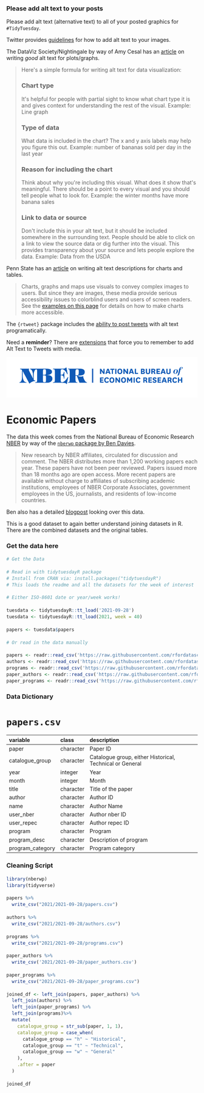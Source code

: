 ### Please add alt text to your posts

Please add alt text (alternative text) to all of your posted graphics for `#TidyTuesday`. 

Twitter provides [guidelines](https://help.twitter.com/en/using-twitter/picture-descriptions) for how to add alt text to your images.

The DataViz Society/Nightingale by way of Amy Cesal has an [article](https://medium.com/nightingale/writing-alt-text-for-data-visualization-2a218ef43f81) on writing _good_ alt text for plots/graphs.

> Here's a simple formula for writing alt text for data visualization:
> ### Chart type
> It's helpful for people with partial sight to know what chart type it is and gives context for understanding the rest of the visual.
> Example: Line graph
> ### Type of data
> What data is included in the chart? The x and y axis labels may help you figure this out.
> Example: number of bananas sold per day in the last year
> ### Reason for including the chart
> Think about why you're including this visual. What does it show that's meaningful. There should be a point to every visual and you should tell people what to look for.
> Example: the winter months have more banana sales
> ### Link to data or source
> Don't include this in your alt text, but it should be included somewhere in the surrounding text. People should be able to click on a link to view the source data or dig further into the visual. This provides transparency about your source and lets people explore the data.
> Example: Data from the USDA

Penn State has an [article](https://accessibility.psu.edu/images/charts/) on writing alt text descriptions for charts and tables.

> Charts, graphs and maps use visuals to convey complex images to users. But since they are images, these media provide serious accessibility issues to colorblind users and users of screen readers. See the [examples on this page](https://accessibility.psu.edu/images/charts/) for details on how to make charts more accessible.

The `{rtweet}` package includes the [ability to post tweets](https://docs.ropensci.org/rtweet/reference/post_tweet.html) with alt text programatically.

Need a **reminder**? There are [extensions](https://chrome.google.com/webstore/detail/twitter-required-alt-text/fpjlpckbikddocimpfcgaldjghimjiik/related) that force you to remember to add Alt Text to Tweets with media.

![The logo for the National Bureau of Economic Research (NBER)](nber-logo.png)

# Economic Papers

The data this week comes from the National Bureau of Economic Research [NBER](https://www2.nber.org/RePEc/nbr/nberwo/) by way of the [`nberwp` package by Ben Davies](https://github.com/bldavies/nberwp).

> New research by NBER affiliates, circulated for discussion and comment. The NBER distributes more than 1,200 working papers each year. These papers have not been peer reviewed. Papers issued more than 18 months ago are open access. More recent papers are available without charge to affiliates of subscribing academic institutions, employees of NBER Corporate Associates, government employees in the US, journalists, and residents of low-income countries.

Ben also has a detailed [blogpost](https://bldavies.com/blog/female-representation-collaboration-nber/) looking over this data.

This is a good dataset to again better understand joining datasets in R. There are the combined datasets and the original tables.

### Get the data here

```r
# Get the Data

# Read in with tidytuesdayR package 
# Install from CRAN via: install.packages("tidytuesdayR")
# This loads the readme and all the datasets for the week of interest

# Either ISO-8601 date or year/week works!

tuesdata <- tidytuesdayR::tt_load('2021-09-28')
tuesdata <- tidytuesdayR::tt_load(2021, week = 40)

papers <- tuesdata$papers

# Or read in the data manually

papers <- readr::read_csv('https://raw.githubusercontent.com/rfordatascience/tidytuesday/main/data/2021/2021-09-28/papers.csv')
authors <- readr::read_csv('https://raw.githubusercontent.com/rfordatascience/tidytuesday/main/data/2021/2021-09-28/authors.csv')
programs <- readr::read_csv('https://raw.githubusercontent.com/rfordatascience/tidytuesday/main/data/2021/2021-09-28/programs.csv')
paper_authors <- readr::read_csv('https://raw.githubusercontent.com/rfordatascience/tidytuesday/main/data/2021/2021-09-28/paper_authors.csv')
paper_programs <- readr::read_csv('https://raw.githubusercontent.com/rfordatascience/tidytuesday/main/data/2021/2021-09-28/paper_programs.csv')

```
### Data Dictionary

# `papers.csv`

|variable         |class     |description |
|:----------------|:---------|:-----------|
|paper            |character | Paper ID |
|catalogue_group  |character | Catalogue group, either Historical, Technical or General |
|year             |integer   | Year |
|month            |integer   | Month |
|title            |character | Title of the paper |
|author           |character | Author ID |
|name             |character | Author Name |
|user_nber        |character | Author nber ID |
|user_repec       |character | Author repec ID |
|program          |character | Program |
|program_desc     |character | Description of program |
|program_category |character | Program category |

### Cleaning Script

```r
library(nberwp)
library(tidyverse)

papers %>% 
  write_csv("2021/2021-09-28/papers.csv")

authors %>% 
  write_csv("2021/2021-09-28/authors.csv")

programs %>% 
  write_csv("2021/2021-09-28/programs.csv")

paper_authors %>% 
  write_csv('2021/2021-09-28/paper_authors.csv')

paper_programs %>% 
  write_csv("2021/2021-09-28/paper_programs.csv")

joined_df <- left_join(papers, paper_authors) %>% 
  left_join(authors) %>% 
  left_join(paper_programs) %>% 
  left_join(programs)%>% 
  mutate(
    catalogue_group = str_sub(paper, 1, 1),
    catalogue_group = case_when(
      catalogue_group == "h" ~ "Historical",
      catalogue_group == "t" ~ "Technical",
      catalogue_group == "w" ~ "General"
    ),
    .after = paper
  ) 

joined_df
```
